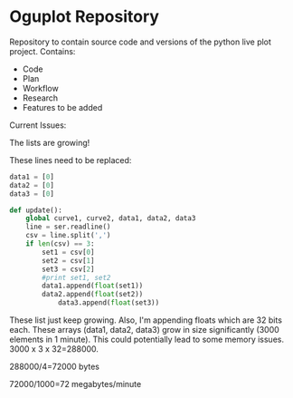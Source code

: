 __Oguplot Repository__
=====================================

Repository to contain source code and versions of the python
live plot project. Contains:

* Code
* Plan
* Workflow
* Research
* Features to be added

Current Issues:

The lists are growing!

These lines need to be replaced:

```python
data1 = [0]
data2 = [0]
data3 = [0]

def update():
    global curve1, curve2, data1, data2, data3
    line = ser.readline()
    csv = line.split(',')
    if len(csv) == 3:
	    set1 = csv[0]
	    set2 = csv[1]
	    set3 = csv[2]
	    #print set1, set2
	    data1.append(float(set1))
	    data2.append(float(set2))
            data3.append(float(set3))
```

These list just keep growing. Also, I'm appending floats which are 32 bits each. These arrays (data1, data2, data3) grow in size significantly (3000 elements in 1 minute). This could potentially lead to some memory issues. 
3000 x 3 x 32=288000.

288000/4=72000 bytes

72000/1000=72 megabytes/minute


